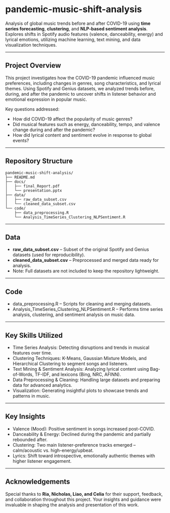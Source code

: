 # pandemic-music-shift-analysis

Analysis of global music trends before and after COVID-19 using **time series forecasting**, **clustering**, and **NLP-based sentiment analysis**. Explores shifts in Spotify audio features (valence, danceability, energy) and lyrical emotions, utilizing machine learning, text mining, and data visualization techniques.


---

## Project Overview

This project investigates how the COVID-19 pandemic influenced music preferences, including changes in genres, song characteristics, and lyrical themes. Using Spotify and Genius datasets, we analyzed trends before, during, and after the pandemic to uncover shifts in listener behavior and emotional expression in popular music.

Key questions addressed:  
- How did COVID-19 affect the popularity of music genres?  
- Did musical features such as energy, danceability, tempo, and valence change during and after the pandemic?  
- How did lyrical content and sentiment evolve in response to global events?  

---

## Repository Structure

```text
pandemic-music-shift-analysis/
├── README.md
├── docs/
│   ├── final_Report.pdf
│   └── presentation.pptx
├── data/
│   ├── raw_data_subset.csv
│   └── cleaned_data_subset.csv
└── code/
    ├── data_preprocessing.R
    └── Analysis_TimeSeries_Clustering_NLPSentiment.R

```

---

## Data
- **raw_data_subset.csv** – Subset of the original Spotify and Genius datasets (used for reproducibility).
- **cleaned_data_subset.csv** – Preprocessed and merged data ready for analysis.
- Note: Full datasets are not included to keep the repository lightweight.

---

## Code
- data_preprocessing.R – Scripts for cleaning and merging datasets.
- Analysis_TimeSeries_Clustering_NLPSentiment.R – Performs time series analysis, clustering, and sentiment analysis on music data.

---

## Key Skills Utilized
- Time Series Analysis: Detecting disruptions and trends in musical features over time.
- Clustering Techniques: K-Means, Gaussian Mixture Models, and Hierarchical Clustering to segment songs and listeners.
- Text Mining & Sentiment Analysis: Analyzing lyrical content using Bag-of-Words, TF-IDF, and lexicons (Bing, NRC, AFINN).
- Data Preprocessing & Cleaning: Handling large datasets and preparing data for advanced analytics.
- Visualization: Generating insightful plots to showcase trends and patterns in music.

---

## Key Insights
- Valence (Mood): Positive sentiment in songs increased post-COVID.
- Danceability & Energy: Declined during the pandemic and partially rebounded after.
- Clustering: Two main listener-preference tracks emerged – calm/acoustic vs. high-energy/upbeat.
- Lyrics: Shift toward introspective, emotionally authentic themes with higher listener engagement.

---

## Acknowledgements

Special thanks to **Ria, Nicholas, Liao, and Celia** for their support, feedback, and collaboration throughout this project. Your insights and guidance were invaluable in shaping the analysis and presentation of this work.





